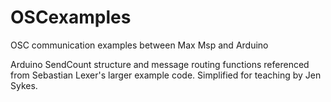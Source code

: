 # OSCexamples
OSC communication examples between Max Msp and Arduino

Arduino SendCount structure and message routing functions referenced from Sebastian Lexer's larger example code. Simplified for teaching by Jen Sykes. 

